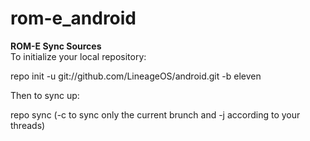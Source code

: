 # rom-e_android
<b>ROM-E Sync Sources</b> <br>
To initialize your local repository:

repo init -u git://github.com/LineageOS/android.git -b eleven

Then to sync up:

repo sync (-c to sync only the current brunch and -j according to your threads)
